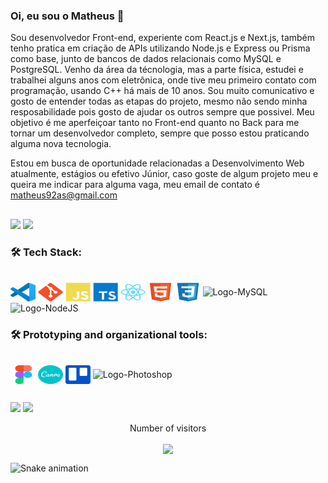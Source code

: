 ### Oi, eu sou o Matheus 👋

  Sou desenvolvedor Front-end, experiente com React.js e Next.js, também tenho pratica em criação de APIs utilizando Node.js e Express ou Prisma como base, junto de bancos de dados relacionais como MySQL e PostgreSQL. Venho da área da técnologia, mas a parte física, estudei e trabalhei alguns anos com eletrônica, onde tive meu primeiro contato com programação, usando C++ há mais de 10 anos.
  Sou muito comunicativo e gosto de entender todas as etapas do projeto, mesmo não sendo minha resposabilidade pois gosto de ajudar os outros sempre que possivel. Meu objetivo é me aperfeiçoar tanto no Front-end quanto no Back para me tornar um desenvolvedor completo, sempre que posso estou praticando alguma nova tecnologia.
  
  Estou em busca de oportunidade relacionadas a Desenvolvimento Web atualmente, estágios ou efetivo Júnior, caso goste de algum projeto meu e queira me indicar para alguma vaga, meu email de contato é [matheus92as@gmail.com](mailto:matheus92as@gmail.com)

<!--
**matheus92as/matheus92as** is a ✨ _special_ ✨ repository because its `README.md` (this file) appears on your GitHub profile.

Here are some ideas to get you started:

- 🔭 I’m currently working on ...
- 🌱 I’m currently learning ...
- 👯 I’m looking to collaborate on ...
- 🤔 I’m looking for help with ...
- 💬 Ask me about ...
- 📫 How to reach me: ...
- 😄 Pronouns: ...
- ⚡ Fun fact: ...
-->

##

<div >
  <img height= "180em" src="https://github-readme-stats.vercel.app/api?username=matheus92as&show_icons=true&theme=midnight-purple"/>
  <img height= "180em" src="https://github-readme-stats.vercel.app/api/top-langs/?username=matheus92as&layout=compact&theme=midnight-purple"/>
</div>
<!--
![Anurag's GitHub stats](https://github-readme-stats.vercel.app/api?username=matheus92as&show_icons=true&theme=midnight-purple) [![Top Langs](https://github-readme-stats.vercel.app/api/top-langs/?username=matheus92as&layout=compact&theme=midnight-purple)](https://github.com/matheus92as/github-readme-stats)
-->

### 🛠  Tech Stack:

<div style="display: inline_block"><br>
  <img align="center"  alt="VScode" height="30" width="40" src="https://raw.githubusercontent.com/devicons/devicon/master/icons/vscode/vscode-original.svg">
  <img align="center"  alt="Git" height="30" width="40" src="https://raw.githubusercontent.com/devicons/devicon/master/icons/git/git-original.svg">
  <img align="center" alt="Logo-Js" height="30" width="40" src="https://raw.githubusercontent.com/devicons/devicon/master/icons/javascript/javascript-plain.svg">
  <img align="center" alt="Logo-Ts" height="30" width="40" src="https://raw.githubusercontent.com/devicons/devicon/master/icons/typescript/typescript-plain.svg">
  <img align="center" alt="Logo-React" height="30" width="40" src="https://raw.githubusercontent.com/devicons/devicon/master/icons/react/react-original.svg">
  <img align="center" alt="Logo-HTML" height="30" width="40" src="https://raw.githubusercontent.com/devicons/devicon/master/icons/html5/html5-original.svg">
  <img align="center" alt="Logo-CSS" height="30" width="40" src="https://raw.githubusercontent.com/devicons/devicon/master/icons/css3/css3-original.svg">
  <img align="center" alt="Logo-MySQL" height="30" width="40" src="https://cdn.jsdelivr.net/gh/devicons/devicon/icons/mysql/mysql-original.svg">
  <img align="center" alt="Logo-NodeJS" height="30" width="40" src="https://cdn.jsdelivr.net/gh/devicons/devicon/icons/nodejs/nodejs-original.svg">              
</div>

### 🛠 Prototyping and organizational tools:

<div style="display: inline_block"><br>
  <img align="center" alt="Figma" height="30" width="40" src="https://raw.githubusercontent.com/devicons/devicon/master/icons/figma/figma-original.svg">
  <img align="center" alt="Canva" height="30" width="40" src="https://raw.githubusercontent.com/devicons/devicon/master/icons/canva/canva-original.svg">	
  <img align="center" alt="trello" height="30" width="40" src="https://raw.githubusercontent.com/devicons/devicon/master/icons/trello/trello-plain.svg">
  <img align="center" alt="Logo-Photoshop" height="30" width="40" src="https://cdn.jsdelivr.net/gh/devicons/devicon/icons/photoshop/photoshop-plain.svg">              
</div>

##

[<img src="https://img.shields.io/badge/linkedin-%230077B5.svg?&style=for-the-badge&logo=linkedin&logoColor=white" />](https://www.linkedin.com/in/matheus-de-souza/)
[<img src="https://img.shields.io/badge/Gmail-D14836?style=for-the-badge&logo=gmail&logoColor=white" />](mailto:matheus92as@gmail.com)

<div>
     <p align="center">Number of visitors</p> 
     <p align="center"><img align="center" src="https://profile-counter.glitch.me/{matheus92as}/count.svg"/></p> 
</div>

![Snake animation](https://github.com/matheus92as/matheus92as/blob/output/github-contribution-grid-snake.svg)
